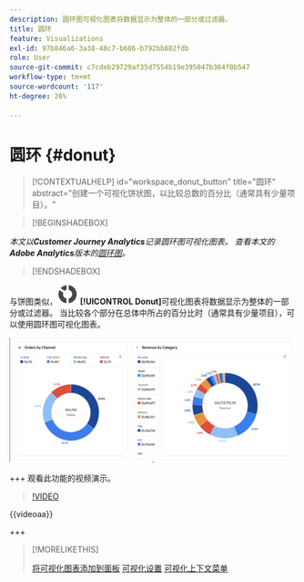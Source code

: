 ```yaml
---
description: 圆环图可视化图表将数据显示为整体的一部分或过滤器。
title: 圆环
feature: Visualizations
exl-id: 97b846a6-3a38-48c7-b686-b792bb882fdb
role: User
source-git-commit: c7cdeb29729af35d7554b19e395047b364f0b547
workflow-type: tm+mt
source-wordcount: '117'
ht-degree: 26%

---
```


# 圆环 {#donut}

<!-- markdownlint-disable MD034 -->

>[!CONTEXTUALHELP]
>id="workspace_donut_button"
>title="圆环"
>abstract="创建一个可视化饼状图，以比较总数的百分比（通常具有少量项目）。"

<!-- markdownlint-enable MD034 -->


>[!BEGINSHADEBOX]

*本文以&#x200B;**Customer Journey Analytics**记录圆环图可视化图表。 查看本文的&#x200B;**Adobe Analytics**版本的[圆环图](https://experienceleague.adobe.com/en/docs/analytics/analyze/analysis-workspace/visualizations/donut)。*

>[!ENDSHADEBOX]


与饼图类似，![GraphDonut](/help/assets/icons/GraphDonut.svg) **[!UICONTROL Donut]**&#x200B;可视化图表将数据显示为整体的一部分或过滤器。 当比较各个部分在总体中所占的百分比时（通常具有少量项目），可以使用圆环图可视化图表。

![将数据显示为整体的一部分或过滤器的圆环图。](assets/donut.png)

+++ 观看此功能的视频演示。

>[!VIDEO](https://video.tv.adobe.com/v/23989/?quality=12)

{{videoaa}}

+++

>[!MORELIKETHIS]
>
>[将可视化图表添加到面板](/help/analysis-workspace/visualizations/freeform-analysis-visualizations.md#add-visualizations-to-a-panel)
>[可视化设置](/help/analysis-workspace/visualizations/freeform-analysis-visualizations.md#settings)
>[可视化上下文菜单](/help/analysis-workspace/visualizations/freeform-analysis-visualizations.md#context-menu)
>

